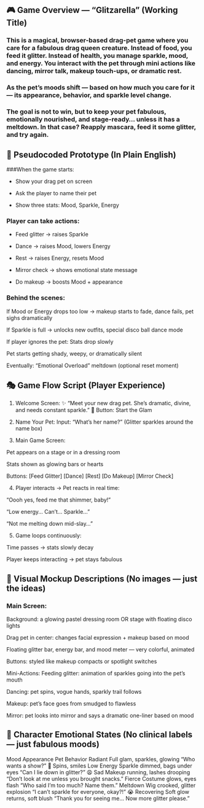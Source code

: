 ## 🎮 Game Overview — “Glitzarella” (Working Title)
### This is a magical, browser-based drag-pet game where you care for a fabulous drag queen creature. Instead of food, you feed it glitter. Instead of health, you manage sparkle, mood, and energy. You interact with the pet through mini actions like dancing, mirror talk, makeup touch-ups, or dramatic rest.

### As the pet’s moods shift — based on how much you care for it — its appearance, behavior, and sparkle level change.

### The goal is not to win, but to keep your pet fabulous, emotionally nourished, and stage-ready… unless it has a meltdown. In that case? Reapply mascara, feed it some glitter, and try again.



## 🧠 Pseudocoded Prototype (In Plain English)

###When the game starts:

- Show your drag pet on screen

- Ask the player to name their pet

- Show three stats: Mood, Sparkle, Energy

### Player can take actions:

- Feed glitter → raises Sparkle

- Dance → raises Mood, lowers Energy

- Rest → raises Energy, resets Mood

- Mirror check → shows emotional state message

- Do makeup → boosts Mood + appearance

### Behind the scenes:

If Mood or Energy drops too low → makeup starts to fade, dance fails, pet sighs dramatically

If Sparkle is full → unlocks new outfits, special disco ball dance mode

If player ignores the pet:
Stats drop slowly

Pet starts getting shady, weepy, or dramatically silent

Eventually: “Emotional Overload” meltdown (optional reset moment)

## 🎭 Game Flow Script (Player Experience)
1. Welcome Screen:
✨ “Meet your new drag pet. She’s dramatic, divine, and needs constant sparkle.”
🎤 Button: Start the Glam

2. Name Your Pet:
Input: “What’s her name?”
(Glitter sparkles around the name box)

3. Main Game Screen:

Pet appears on a stage or in a dressing room

Stats shown as glowing bars or hearts

Buttons: [Feed Glitter] [Dance] [Rest] [Do Makeup] [Mirror Check]

4. Player interacts → Pet reacts in real time:

“Oooh yes, feed me that shimmer, baby!”

“Low energy… Can’t… Sparkle…”

“Not me melting down mid-slay…”

5. Game loops continuously:

Time passes → stats slowly decay

Player keeps interacting → pet stays fabulous

## 🎨 Visual Mockup Descriptions (No images — just the ideas)
### Main Screen:
Background: a glowing pastel dressing room OR stage with floating disco lights

Drag pet in center: changes facial expression + makeup based on mood

Floating glitter bar, energy bar, and mood meter — very colorful, animated

Buttons: styled like makeup compacts or spotlight switches

Mini-Actions:
Feeding glitter: animation of sparkles going into the pet’s mouth

Dancing: pet spins, vogue hands, sparkly trail follows

Makeup: pet’s face goes from smudged to flawless

Mirror: pet looks into mirror and says a dramatic one-liner based on mood

## 💅 Character Emotional States (No clinical labels — just fabulous moods)
Mood	Appearance	Pet Behavior
Radiant	Full glam, sparkles, glowing	“Who wants a show?” 💃 Spins, smiles
Low Energy	Sparkle dimmed, bags under eyes	“Can I lie down in glitter?” 😩
Sad	Makeup running, lashes drooping	“Don’t look at me unless you brought snacks.”
Fierce	Costume glows, eyes flash	“Who said I’m too much? Name them.”
Meltdown	Wig crooked, glitter explosion	“I can’t sparkle for everyone, okay?!” 😭
Recovering	Soft glow returns, soft blush	“Thank you for seeing me… Now more glitter please.”

